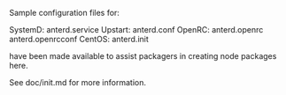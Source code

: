 Sample configuration files for:

SystemD: anterd.service
Upstart: anterd.conf
OpenRC:  anterd.openrc
         anterd.openrcconf
CentOS:  anterd.init

have been made available to assist packagers in creating node packages here.

See doc/init.md for more information.
